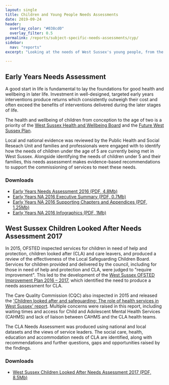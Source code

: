 ```yaml
---
layout: single 
title: Children and Young People Needs Assessments
date: 2019-09-24
header:
  overlay_color: "#038cd0"
  overlay_filter: 0.5
permalink: /reports/subject-specific-needs-assessments/cyp/
sidebar:
  nav: "reports"
excerpt: "Looking at the needs of West Sussex's young people, from the early years to the teenage years"

---
```

## Early Years Needs Assessment

A good start in life is fundamental to lay the foundations for good health and wellbeing in later life. Investment in well-designed, targeted early years interventions produce returns which consistently outweigh their cost and often exceed the benefits of interventions delivered during the later stages of life.

The health and wellbeing of children from conception to the age of two is a priority of the [West Sussex Health and Wellbeing Board](/partners/) and the [Future West Sussex Plan](https://www.westsussex.gov.uk/campaigns/the-west-sussex-plan/). 

Local and national evidence  was reviewed by the Public Health and Social Reseach Unit and families and professionals were engaged with to identify how the needs of children under the age of 5 are currently being met in West Sussex. Alongside identifying the needs of children under 5 and their families, this needs assessment makes evidence-based recommendations to support the commissioning of services to meet these needs.

### Downloads

+ [Early Years Needs Assessment 2016 (PDF, 4.8Mb)](/assets/starting-well/West-Sussex-Early-Years-Needs-Assessment-Full-Report.pdf)
+ [Early Years NA 2016 Executive Summary (PDF, 0.7Mb)](/assets/starting-well/West-Sussex-Early-Years-Needs-Assessment-Summary-Final-Version.pdf)
+ [Early Years NA 2016 Supporting Chapters and Appendices (PDF, 1.25Mb)](/assets/starting-well/West-Sussex-Early-Years-Needs-Assessment-Supporting-Chapters-and-Appendices.pdf)
+ [Early Years NA 2016 Infographics (PDF, 1Mb)](/assets/starting-well/West-Sussex-Early-Years-Needs-Assessment-Infographics.pdf)


## West Sussex Children Looked After Needs Assessment 2017

In 2015, OFSTED inspected services for children in need of help and protection, children looked after (CLA) and care leavers, and produced a review of the effectiveness of the Local Safeguarding Children Board. Services for children provided and delivered by the council, including for those in need of help and protection and CLA, were judged to "require improvement". This led to the development of the [West Sussex OFSTED Improvement Plan 2016 – 2017](http://www2.westsussex.gov.uk/ds/edd/ch/ch03a_16-17.pdf), which identified the need to produce a needs assessment for CLA. 

The Care Quality Commission (CQC) also inspected in 2015 and released the ['Children looked
after and safeguarding: The role of health services in West Sussex' report](https://www.cqc.org.uk/sites/default/files/20151113_CLAS_West_Sussex_Final_Report.pdf). Multiple concerns were raised in this report, including waiting times and access for Child and Adolescent Mental Health
Services (CAHMS) and lack of liaison between CAHMS and the CLA health teams.

The CLA Needs Assessment was produced using national and local datasets and the views of service leaders. The social care, health, education and accommodation needs of CLA are identified, along with recommendations and further questions, gaps and opportunities raised by the findings.

### Downloads 

+ [West Sussex Children Looked After Needs Assessment 2017 (PDF, 8.5Mb)](/assets/core/West-Sussex-Children-Looked-After-Needs-Assessment-2017.pdf)


